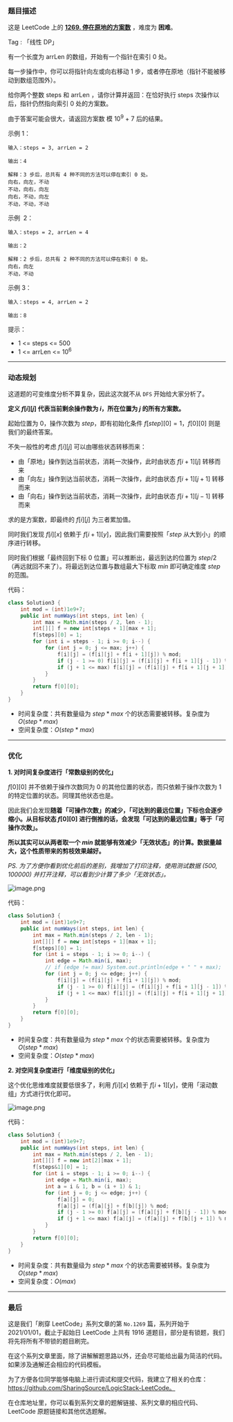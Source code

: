 ### 题目描述

这是 LeetCode 上的 **[1269. 停在原地的方案数](https://leetcode-cn.com/problems/number-of-ways-to-stay-in-the-same-place-after-some-steps/solution/gong-shui-san-xie-xiang-jie-xian-xing-dp-m9q9/)** ，难度为 **困难**。

Tag : 「线性 DP」




有一个长度为 arrLen 的数组，开始有一个指针在索引 0 处。

每一步操作中，你可以将指针向左或向右移动 1 步，或者停在原地（指针不能被移动到数组范围外）。

给你两个整数 steps 和 arrLen ，请你计算并返回：在恰好执行 steps 次操作以后，指针仍然指向索引 0 处的方案数。

由于答案可能会很大，请返回方案数 模 $10^9$ + 7 后的结果。


示例 1：
```
输入：steps = 3, arrLen = 2

输出：4

解释：3 步后，总共有 4 种不同的方法可以停在索引 0 处。
向右，向左，不动
不动，向右，向左
向右，不动，向左
不动，不动，不动
```
示例  2：
```
输入：steps = 2, arrLen = 4

输出：2

解释：2 步后，总共有 2 种不同的方法可以停在索引 0 处。
向右，向左
不动，不动
```
示例 3：
```
输入：steps = 4, arrLen = 2

输出：8
```

提示：
* 1 <= steps <= 500
* 1 <= arrLen <= $10^6$

---

### 动态规划

这道题的可变维度分析不算复杂，因此这次就不从 `DFS` 开始给大家分析了。

**定义 $f[i][j]$ 代表当前剩余操作数为 $i$，所在位置为 $j$ 的所有方案数。** 

起始位置为 $0$，操作次数为 $step$，即有初始化条件 $f[step][0] = 1$，$f[0][0]$ 则是我们的最终答案。

不失一般性的考虑 $f[i][j]$ 可以由哪些状态转移而来：

* 由「原地」操作到达当前状态，消耗一次操作，此时由状态 $f[i + 1][j]$ 转移而来
* 由「向左」操作到达当前状态，消耗一次操作，此时由状态 $f[i + 1][j + 1]$ 转移而来
* 由「向右」操作到达当前状态，消耗一次操作，此时由状态 $f[i + 1][j - 1]$ 转移而来

求的是方案数，即最终的 $f[i][j]$ 为三者累加值。

同时我们发现 $f[i][x]$ 依赖于 $f[i + 1][y]$，因此我们需要按照「$step$ 从大到小」的顺序进行转移。

同时我们根据「最终回到下标 $0$ 位置」可以推断出，最远到达的位置为 $step / 2$（再远就回不来了）。将最远到达位置与数组最大下标取 $min$ 即可确定维度 $step$ 的范围。

代码：
```Java []
class Solution3 {
    int mod = (int)1e9+7;
    public int numWays(int steps, int len) {
        int max = Math.min(steps / 2, len - 1);
        int[][] f = new int[steps + 1][max + 1]; 
        f[steps][0] = 1;
        for (int i = steps - 1; i >= 0; i--) {
            for (int j = 0; j <= max; j++) {
                f[i][j] = (f[i][j] + f[i + 1][j]) % mod;
                if (j - 1 >= 0) f[i][j] = (f[i][j] + f[i + 1][j - 1]) % mod;
                if (j + 1 <= max) f[i][j] = (f[i][j] + f[i + 1][j + 1]) % mod;
            }
        }
        return f[0][0];
    }
}
```
* 时间复杂度：共有数量级为 $step * max$ 个的状态需要被转移。复杂度为 $O(step * max)$
* 空间复杂度：$O(step * max)$

---

### 优化

**1. 对时间复杂度进行「常数级别的优化」**

$f[0][0]$ 并不依赖于操作次数同为 $0$ 的其他位置的状态，而只依赖于操作次数为 $1$ 的特定位置的状态。同理其他状态也是。

因此我们会发现**随着「可操作次数」的减少，「可达到的最远位置」下标也会逐步缩小。从目标状态 $f[0][0]$ 进行倒推的话，会发现「可达到的最远位置」等于「可操作次数」。**

**所以其实可以从两者取一个 $min$ 就能够有效减少「无效状态」的计算。数据量越大，这个性质带来的剪枝效果越好。**

*PS. 为了方便你看到优化前后的差别，我增加了打印注释，使用测试数据 (500, 100000) 并打开注释，可以看到少计算了多少「无效状态」。*

![image.png](https://pic.leetcode-cn.com/1620871920-RPLLLz-image.png)

代码：
```Java []
class Solution3 {
    int mod = (int)1e9+7;
    public int numWays(int steps, int len) {
        int max = Math.min(steps / 2, len - 1);
        int[][] f = new int[steps + 1][max + 1]; 
        f[steps][0] = 1;
        for (int i = steps - 1; i >= 0; i--) {
            int edge = Math.min(i, max);
            // if (edge != max) System.out.println(edge + " " + max);
            for (int j = 0; j <= edge; j++) {
                f[i][j] = (f[i][j] + f[i + 1][j]) % mod;
                if (j - 1 >= 0) f[i][j] = (f[i][j] + f[i + 1][j - 1]) % mod;
                if (j + 1 <= max) f[i][j] = (f[i][j] + f[i + 1][j + 1]) % mod;
            }
        }
        return f[0][0];
    }
}
```
* 时间复杂度：共有数量级为 $step * max$ 个的状态需要被转移。复杂度为 $O(step * max)$
* 空间复杂度：$O(step * max)$

**2. 对空间复杂度进行「维度级别的优化」**

这个优化思维难度就要低很多了，利用 $f[i][x]$ 依赖于 $f[i + 1][y]$，使用「滚动数组」方式进行优化即可。

![image.png](https://pic.leetcode-cn.com/1620871818-LnzPIh-image.png)

代码：
```Java []
class Solution3 {
    int mod = (int)1e9+7;
    public int numWays(int steps, int len) {
        int max = Math.min(steps / 2, len - 1);
        int[][] f = new int[2][max + 1]; 
        f[steps&1][0] = 1;
        for (int i = steps - 1; i >= 0; i--) {
            int edge = Math.min(i, max);
            int a = i & 1, b = (i + 1) & 1;
            for (int j = 0; j <= edge; j++) {
                f[a][j] = 0;
                f[a][j] = (f[a][j] + f[b][j]) % mod;
                if (j - 1 >= 0) f[a][j] = (f[a][j] + f[b][j - 1]) % mod;
                if (j + 1 <= max) f[a][j] = (f[a][j] + f[b][j + 1]) % mod;
            }
        }
        return f[0][0];
    }
}
```
* 时间复杂度：共有数量级为 $step * max$ 个的状态需要被转移。复杂度为 $O(step * max)$
* 空间复杂度：$O(max)$

---

### 最后

这是我们「刷穿 LeetCode」系列文章的第 `No.1269` 篇，系列开始于 2021/01/01，截止于起始日 LeetCode 上共有 1916 道题目，部分是有锁题，我们将先将所有不带锁的题目刷完。

在这个系列文章里面，除了讲解解题思路以外，还会尽可能给出最为简洁的代码。如果涉及通解还会相应的代码模板。

为了方便各位同学能够电脑上进行调试和提交代码，我建立了相关的仓库：https://github.com/SharingSource/LogicStack-LeetCode。

在仓库地址里，你可以看到系列文章的题解链接、系列文章的相应代码、LeetCode 原题链接和其他优选题解。

